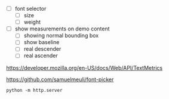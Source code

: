 - [ ] font selector
  - [ ] size
  - [ ] weight
- [ ] show measurements on demo content
  - [ ] showing normal bounding box
  - [ ] show baseline
  - [ ] real descender
  - [ ] real ascender

https://developer.mozilla.org/en-US/docs/Web/API/TextMetrics

https://github.com/samuelmeuli/font-picker

```
python -m http.server
```